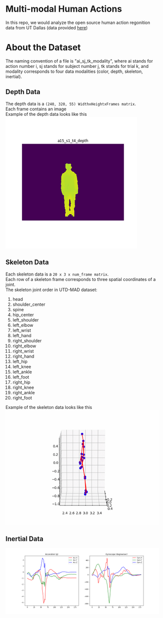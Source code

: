 # Multi-modal Human Actions
In this repo, we would analyze the open source human action regonition data from UT Dallas (data provided [here](https://www.utdallas.edu/~kehtar/UTD-MHAD.html))


# About the Dataset
The naming convention of a file is "ai_sj_tk_modality", where ai stands for action number i, sj stands for subject number j, tk stands for trial k, and modality corresponds to four data modalities (color, depth, skeleton, inertial).


## Depth Data
The depth data is a `(240, 320, 55) WidthxHeightxFrames matrix`. <br>
Each frame contains an image <br>
Example of the depth data looks like this <br>
![depth_tennis_swing](pictures/depth_tennis_swing.gif)

## Skeleton Data
Each skeleton data is a `20 x 3 x num_frame matrix`. <br>
Each row of a skeleton frame corresponds to three spatial coordinates of a joint. <br>
The skeleton joint order in UTD-MAD dataset:
1. head 
2. shoulder_center
3. spine
4. hip_center
5. left_shoulder
6. left_elbow
7. left_wrist
8. left_hand
9. right_shoulder
10. right_elbow
11. right_wrist
12. right_hand
13. left_hip
14. left_knee
15. left_ankle
16. left_foot
17. right_hip
18. right_knee
19. right_ankle
20. right_foot

Example of the skeleton data looks like this <br>
![skeleton_tennis_swing](pictures/skeleton_tennis_swing.gif)

## Inertial Data

![inertial_tennis_swing](pictures/inertial_tennis_swing.png)
